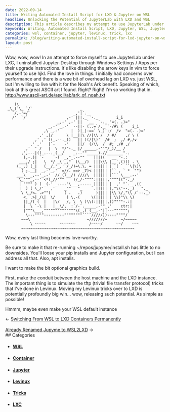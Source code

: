 ```yaml
---
date: 2022-09-14
title: Writing Automated Install Script for LXD & Jupyter on WSL
headline: Unlocking the Potential of JupyterLab with LXD and WSL
description: This article describes my attempt to use JupyterLab under LXC and my progress on an automated install script for LXD and Jupyter on WSL. I'm also trying to simulate the tftp tricks I've done in Levinux and make my own bit optional graphics build. Read on to find out more about my journey and how it can help you!
keywords: Writing, Automated Install Script, LXD, Jupyter, WSL, JupyterLab, LXC, Windows Settings, Apps, Overhead Lag, Bit Optional Graphics Build, Tftp, Tricks, Levinux
categories: wsl, container, jupyter, levinux, trick, lxc
permalink: /blog/writing-automated-install-script-for-lxd-jupyter-on-wsl/
layout: post
---
```



Wow, wow, wow! In an attempt to force myself to use JupyterLab under LXC, I
uninstalled Jupyter-Desktop through Windows Settings / Apps per their upgrade
instructions. It's like disabling the arrow keys in vim to force yourself to
use hjkl. Find the love in things. I initially had concerns over performance
and there is a wee bit of overhead lag on LXD vs. just WSL, but I'm willing to
live with it for the Noah's Ark benefit. Speaking of which, look at this great
ASCII art I found. Right? Right! I'm so working that in.
http://www.ascii-art.de/ascii/ab/ark_of_noah.txt

        (\
     _\_(`\_ `/`                     _
       `/,-'=/`                   _,'|`._
       /'  `/`                 ,-' |||._ `-._        i_i
                           _,-' ,-' ||  `__  `-._ "=(. .)="
                       _,-' _,-'  --||- (..=`/._ `-/#\ (    i_i
                     ,\ _,-'     |  )|_|-==` \_)`-/  /v  "=(. .)="
                   ,' ,|/      \ |__||\ //|\\ /  / #/    ,/ \ (
                 ,' ,' ((_.--._))   || )(/|\)'  /#  ;  ,/ #,/v
               ,' ,'   |`-    -'    ||/  (/\\  /  #; ,/# ,/
             ,'  ' /   |  \  */"-._ |/ _____,-''"/_)/__ /
           ,',---|((_.--._(__/    _.--""_____)-//_______"-.
            (,-.)| `-     -(  _,"_.--""    |||((   __ "-.:
          ___,/ ;|   \  */ _\'_,"  (\__/)  |||\\\ |__`,()() . \
         (,_.) (_|   (__/,'_,' /_/)=\.\. = |||||| | `( ` ``\|\)\
           ( ;.__|  _,-'_,'  =//. ==> _7)< |||||| |`` , ` *  "")
         ___\  _,--'_,-'  //_(7__/) ////\  |||||| |``` \___.--'
          \_"""_,--' <*)_//'""    )/_/-"""":|||||,""""(("-._/
          | """" ) ( _(-' _.---"\___,----. |||||| |  ,' "`._ ,((
          |  ) ( \_/'   ,'    _""   "_    `.||||| |,"\\'--._)   "._
           \ \_/<. .>""(      ( .   .)      )|||| |\\ \/,"\\ /`--._)
            <. .>|_/\|  \/     ) \,-(     \(||||| | \\)"\\ \)
            ||_/( (  |   |\/   /, \  \ )\\(:|||||,()""""-.:|
            |  \ `-\ |   |__\/,  :`/-`._____,-""_,'    ctr:|
            |"""\___,""""""""""""""\(_,( (__,-"||---"""""";
             \---""""---------""""""""````/////))----""""/
           ~~~\                         ~///////~      ~/~~~~~
               \ ~~~~~      ~~~~~~~      /~~~~/      ~~/    ~~~
           ~~~~~~~~~~~~~~~~~~~~~~~~~~~~~~~~~~~~~~~~~~~~~~~~~~


Wow, every last thing becomes love-worthy.

Be sure to make it that re-running ~/repos/jupyme/install.sh has little to no
downsides. You'll loose your pip installs and Jupyter configuration, but I can
address all that. Also, apt installs.

I want to make the bit optional graphics build.

First, make the conduit between the host machine and the LXD instance. The
important thing is to simulate the tftp (trivial file transfer protocol) tricks
that I've done in Levinux. Moving my Levinux tricks over to LXD is potentially
profoundly big win... wow, releasing such potential. As simple as possible!

Hmmm, maybe even make your WSL default instance


<div class="arrow-links"><div class="post-nav-prev"><span class="arrow">&larr;&nbsp;</span><a href="/blog/switching-from-wsl-to-lxd-containers-permanently/">Switching From WSL to LXD Containers Permanently</a></div> &nbsp; <div class="post-nav-next"><a href="/blog/already-renamed-jupyme-to-wsl2lxd/">Already Renamed Jupyme to WSL2LXD</a><span class="arrow">&nbsp;&rarr;</span></div></div>
## Categories

<ul>
<li><h4><a href='/wsl/'>WSL</a></h4></li>
<li><h4><a href='/container/'>Container</a></h4></li>
<li><h4><a href='/jupyter/'>Jupyter</a></h4></li>
<li><h4><a href='/levinux/'>Levinux</a></h4></li>
<li><h4><a href='/trick/'>Tricks</a></h4></li>
<li><h4><a href='/lxc/'>LXC</a></h4></li></ul>